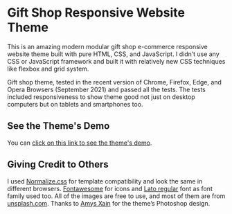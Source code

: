 # Gift Shop Responsive Website Theme

This is an amazing modern modular gift shop e-commerce responsive website theme built with pure HTML, CSS, and JavaScript. I didn’t use any CSS or JavaScript framework and built it with relatively new CSS techniques like flexbox and grid system.

Gift shop theme, tested in the recent version of Chrome, Firefox, Edge, and Opera Browsers (September 2021) and passed all the tests. The tests included responsiveness to show theme good not just on desktop computers but on tablets and smartphones too.

## See the Theme's Demo

You can [click on this link to see the theme's demo](https://alvand1399.github.io/gift-shop-theme/).

## Giving Credit to Others

I used [Normalize.css](https://necolas.github.io/normalize.css/) for template compatibility and look the same in different browsers. [Fontawesome](https://fontawesome.com/) for icons and [Lato regular](https://fonts.google.com/specimen/Lato) font as font family used too. All of the images are free to use, and most of them are from [unsplash.com](https://unsplash.com/). Thanks to [Amys Xain](https://disqus.com/by/amysxain/) for the theme’s Photoshop design.
